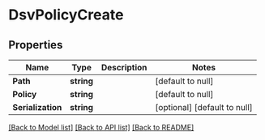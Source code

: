 # DsvPolicyCreate

## Properties
Name | Type | Description | Notes
------------ | ------------- | ------------- | -------------
**Path** | **string** |  | [default to null]
**Policy** | **string** |  | [default to null]
**Serialization** | **string** |  | [optional] [default to null]

[[Back to Model list]](../README.md#documentation-for-models) [[Back to API list]](../README.md#documentation-for-api-endpoints) [[Back to README]](../README.md)


